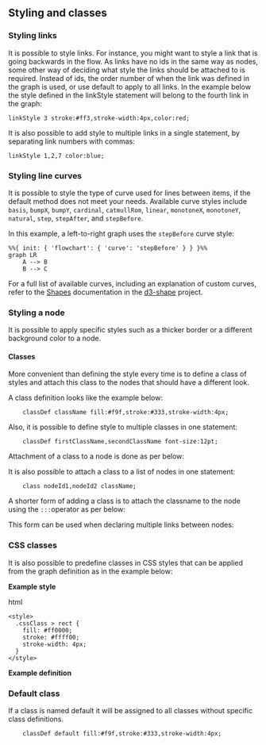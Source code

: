 ## Styling and classes [​](#styling-and-classes)

### Styling links [​](#styling-links)

It is possible to style links. For instance, you might want to style a link that is going backwards in the flow. As links have no ids in the same way as nodes, some other way of deciding what style the links should be attached to is required. Instead of ids, the order number of when the link was defined in the graph is used, or use default to apply to all links. In the example below the style defined in the linkStyle statement will belong to the fourth link in the graph:

```
linkStyle 3 stroke:#ff3,stroke-width:4px,color:red;
```

It is also possible to add style to multiple links in a single statement, by separating link numbers with commas:

```
linkStyle 1,2,7 color:blue;
```
### Styling line curves [​](#styling-line-curves)

It is possible to style the type of curve used for lines between items, if the default method does not meet your needs. Available curve styles include `basis`, `bumpX`, `bumpY`, `cardinal`, `catmullRom`, `linear`, `monotoneX`, `monotoneY`, `natural`, `step`, `stepAfter`, and `stepBefore`.

In this example, a left-to-right graph uses the `stepBefore` curve style:

```
%%{ init: { 'flowchart': { 'curve': 'stepBefore' } } }%%
graph LR
    A --> B
    B --> C
```

For a full list of available curves, including an explanation of custom curves, refer to the [Shapes](https://github.com/d3/d3-shape/blob/main/README.md#curves) documentation in the [d3-shape](https://github.com/d3/d3-shape/) project.

### Styling a node [​](#styling-a-node)

It is possible to apply specific styles such as a thicker border or a different background color to a node.

#### Classes [​](#classes)

More convenient than defining the style every time is to define a class of styles and attach this class to the nodes that should have a different look.

A class definition looks like the example below:

```
    classDef className fill:#f9f,stroke:#333,stroke-width:4px;
```

Also, it is possible to define style to multiple classes in one statement:

```
    classDef firstClassName,secondClassName font-size:12pt;
```

Attachment of a class to a node is done as per below:

It is also possible to attach a class to a list of nodes in one statement:

```
    class nodeId1,nodeId2 className;
```

A shorter form of adding a class is to attach the classname to the node using the `:::`operator as per below:

This form can be used when declaring multiple links between nodes:

### CSS classes [​](#css-classes)

It is also possible to predefine classes in CSS styles that can be applied from the graph definition as in the example below:

**Example style**

html

```
<style>
  .cssClass > rect {
    fill: #ff0000;
    stroke: #ffff00;
    stroke-width: 4px;
  }
</style>
```

**Example definition**

### Default class [​](#default-class)

If a class is named default it will be assigned to all classes without specific class definitions.

```
    classDef default fill:#f9f,stroke:#333,stroke-width:4px;